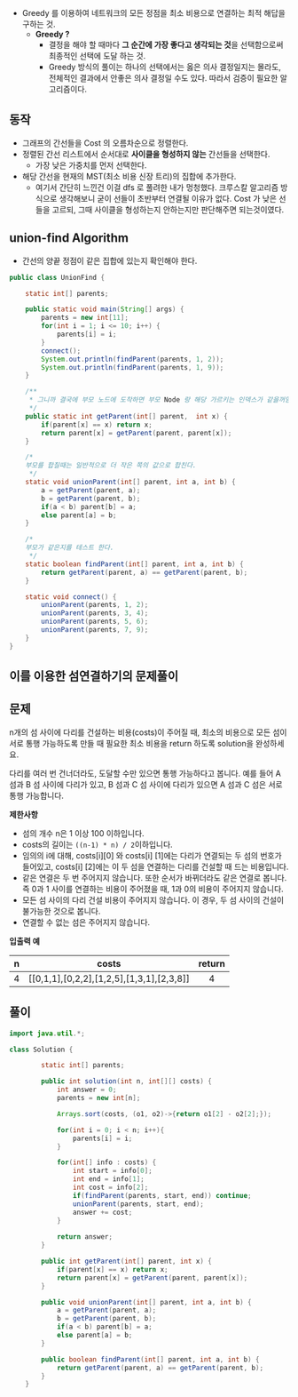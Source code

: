 - Greedy 를 이용하여 네트워크의 모든 정점을 최소 비용으로 연결하는 최적 해답을 구하는 것.
    - **Greedy ?**
        - 결정을 해야 할 때마다 **그 순간에 가장 좋다고 생각되는 것**을 선택함으로써 최종적인 선택에 도달 하는 것.
        - Greedy 방식의 풀이는 하나의 선택에서는 옳은 의사 결정일지는 몰라도, 전체적인 결과에서 안좋은 의사 결정일 수도 있다. 따라서 검증이 필요한 알고리즘이다.

## 동작

- 그래프의 간선들을 Cost 의 오름차순으로 정렬한다.
- 정렬된 간선 리스트에서 순서대로 **사이클을 형성하지 않는** 간선들을 선택한다.
    - 가장 낮은 가중치를 먼저 선택한다.
- 해당 간선을 현재의 MST(최소 비용 신장 트리)의 집합에 추가한다.
    - 여기서 간단히 느낀건 이걸 dfs 로 풀려한 내가 멍청했다. 크루스칼 알고리즘 방식으로 생각해보니 굳이 선들이 초반부터 연결될 이유가 없다. Cost 가 낮은 선들을 고르되, 그때 사이클을 형성하는지 안하는지만 판단해주면 되는것이였다.

## union-find Algorithm

- 간선의 양끝 정점이 같은 집합에 있는지 확인해야 한다.

```java
public class UnionFind {

    static int[] parents;

    public static void main(String[] args) {
        parents = new int[11];
        for(int i = 1; i <= 10; i++) {
            parents[i] = i;
        }
        connect();
        System.out.println(findParent(parents, 1, 2));
        System.out.println(findParent(parents, 1, 9));
    }

    /**
     * 그니까 결국에 부모 노드에 도착하면 부모 Node 랑 해당 가르키는 인덱스가 같을꺼임!
     */
    public static int getParent(int[] parent,  int x) {
        if(parent[x] == x) return x;
        return parent[x] = getParent(parent, parent[x]);
    }

    /*
    부모를 합칠때는 일반적으로 더 작은 쪽의 값으로 합친다.
     */
    static void unionParent(int[] parent, int a, int b) {
        a = getParent(parent, a);
        b = getParent(parent, b);
        if(a < b) parent[b] = a;
        else parent[a] = b;
    }

    /*
    부모가 같은지를 테스트 한다.
     */
    static boolean findParent(int[] parent, int a, int b) {
        return getParent(parent, a) == getParent(parent, b);
    }

    static void connect() {
        unionParent(parents, 1, 2);
        unionParent(parents, 3, 4);
        unionParent(parents, 5, 6);
        unionParent(parents, 7, 9);
    }
}
```

## 이를 이용한 섬연결하기의 문제풀이

## 문제

n개의 섬 사이에 다리를 건설하는 비용(costs)이 주어질 때, 최소의 비용으로 모든 섬이 서로 통행 가능하도록 만들 때 필요한 최소 비용을 return 하도록 solution을 완성하세요.

다리를 여러 번 건너더라도, 도달할 수만 있으면 통행 가능하다고 봅니다. 예를 들어 A 섬과 B 섬 사이에 다리가 있고, B 섬과 C 섬 사이에 다리가 있으면 A 섬과 C 섬은 서로 통행 가능합니다.

**제한사항**

- 섬의 개수 n은 1 이상 100 이하입니다.
- costs의 길이는 `((n-1) * n) / 2`이하입니다.
- 임의의 i에 대해, costs[i][0] 와 costs[i] [1]에는 다리가 연결되는 두 섬의 번호가 들어있고, costs[i] [2]에는 이 두 섬을 연결하는 다리를 건설할 때 드는 비용입니다.
- 같은 연결은 두 번 주어지지 않습니다. 또한 순서가 바뀌더라도 같은 연결로 봅니다. 즉 0과 1 사이를 연결하는 비용이 주어졌을 때, 1과 0의 비용이 주어지지 않습니다.
- 모든 섬 사이의 다리 건설 비용이 주어지지 않습니다. 이 경우, 두 섬 사이의 건설이 불가능한 것으로 봅니다.
- 연결할 수 없는 섬은 주어지지 않습니다.

**입출력 예**

|n|	costs|	return|
|---|:---:|:---:| 
|4	|[[0,1,1],[0,2,2],[1,2,5],[1,3,1],[2,3,8]]|	4|


## 풀이

```java
import java.util.*;

class Solution {

        static int[] parents;

        public int solution(int n, int[][] costs) {
            int answer = 0;
            parents = new int[n];

            Arrays.sort(costs, (o1, o2)->{return o1[2] - o2[2];});

            for(int i = 0; i < n; i++){
                parents[i] = i;
            }

            for(int[] info : costs) {
                int start = info[0];
                int end = info[1];
                int cost = info[2];
                if(findParent(parents, start, end)) continue;
                unionParent(parents, start, end);
                answer += cost;
            }
            
            return answer;
        }

        public int getParent(int[] parent, int x) {
            if(parent[x] == x) return x;
            return parent[x] = getParent(parent, parent[x]);
        }

        public void unionParent(int[] parent, int a, int b) {
            a = getParent(parent, a);
            b = getParent(parent, b);
            if(a < b) parent[b] = a;
            else parent[a] = b;
        }

        public boolean findParent(int[] parent, int a, int b) {
            return getParent(parent, a) == getParent(parent, b);
        }
    }
```
